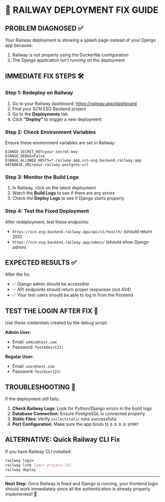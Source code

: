 # 🚀 RAILWAY DEPLOYMENT FIX GUIDE

## PROBLEM DIAGNOSED ✅
Your Railway deployment is showing a splash page instead of your Django app because:
1. Railway is not properly using the Dockerfile configuration
2. The Django application isn't running on the deployment

## IMMEDIATE FIX STEPS 🛠️

### Step 1: Redeploy on Railway
1. Go to your Railway dashboard: https://railway.app/dashboard
2. Find your SCN ESG Backend project
3. Go to the **Deployments** tab
4. Click **"Deploy"** to trigger a new deployment

### Step 2: Check Environment Variables
Ensure these environment variables are set in Railway:
```
DJANGO_SECRET_KEY=your-secret-key
DJANGO_DEBUG=False
DJANGO_ALLOWED_HOSTS=*.railway.app,scn-esg-backend.railway.app
DATABASE_URL=your-railway-postgres-url
```

### Step 3: Monitor the Build Logs
1. In Railway, click on the latest deployment
2. Watch the **Build Logs** to see if there are any errors
3. Check the **Deploy Logs** to see if Django starts properly

### Step 4: Test the Fixed Deployment
After redeployment, test these endpoints:
- `https://scn-esg-backend.railway.app/api/v1/health/` (should return 200)
- `https://scn-esg-backend.railway.app/admin/` (should show Django admin)

## EXPECTED RESULTS ✅
After the fix:
- ✅ Django admin should be accessible
- ✅ API endpoints should return proper responses (not 404)
- ✅ Your test users should be able to log in from the frontend

## TEST THE LOGIN AFTER FIX 🧪
Use these credentials created by the debug script:

**Admin User:**
- Email: `admin@test.com`
- Password: `TestAdmin123!`

**Regular User:**
- Email: `user@test.com`  
- Password: `TestUser123!`

## TROUBLESHOOTING 🔧
If the deployment still fails:

1. **Check Railway Logs**: Look for Python/Django errors in the build logs
2. **Database Connection**: Ensure PostgreSQL is connected properly
3. **Static Files**: Verify `collectstatic` runs successfully
4. **Port Configuration**: Make sure the app binds to `0.0.0.0:$PORT`

## ALTERNATIVE: Quick Railway CLI Fix
If you have Railway CLI installed:
```bash
railway login
railway link [your-project-id]
railway deploy
```

---

**Next Step**: Once Railway is fixed and Django is running, your frontend login should work immediately since all the authentication is already properly implemented! 🎉
